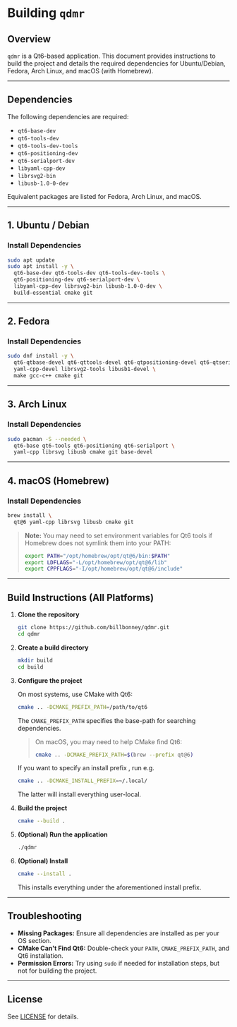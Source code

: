# Building `qdmr`

## Overview

`qdmr` is a Qt6-based application. This document provides instructions to build the project and details the required dependencies for Ubuntu/Debian, Fedora, Arch Linux, and macOS (with Homebrew).

---

## Dependencies

The following dependencies are required:

- `qt6-base-dev`
- `qt6-tools-dev`
- `qt6-tools-dev-tools`
- `qt6-positioning-dev`
- `qt6-serialport-dev`
- `libyaml-cpp-dev`
- `librsvg2-bin`
- `libusb-1.0-0-dev`

Equivalent packages are listed for Fedora, Arch Linux, and macOS.

---

## 1. Ubuntu / Debian

### **Install Dependencies**

```sh
sudo apt update
sudo apt install -y \
  qt6-base-dev qt6-tools-dev qt6-tools-dev-tools \
  qt6-positioning-dev qt6-serialport-dev \
  libyaml-cpp-dev librsvg2-bin libusb-1.0-0-dev \
  build-essential cmake git
```

---

## 2. Fedora

### **Install Dependencies**

```sh
sudo dnf install -y \
  qt6-qtbase-devel qt6-qttools-devel qt6-qtpositioning-devel qt6-qtserialport-devel \
  yaml-cpp-devel librsvg2-tools libusb1-devel \
  make gcc-c++ cmake git
```

---

## 3. Arch Linux

### **Install Dependencies**

```sh
sudo pacman -S --needed \
  qt6-base qt6-tools qt6-positioning qt6-serialport \
  yaml-cpp librsvg libusb cmake git base-devel
```

---

## 4. macOS (Homebrew)

### **Install Dependencies**

```sh
brew install \
  qt@6 yaml-cpp librsvg libusb cmake git
```

> **Note:** You may need to set environment variables for Qt6 tools if Homebrew does not symlink them into your PATH:
>
> ```sh
> export PATH="/opt/homebrew/opt/qt@6/bin:$PATH"
> export LDFLAGS="-L/opt/homebrew/opt/qt@6/lib"
> export CPPFLAGS="-I/opt/homebrew/opt/qt@6/include"
> ```

---

## Build Instructions (All Platforms)

1. **Clone the repository**

   ```sh
   git clone https://github.com/billbonney/qdmr.git
   cd qdmr
   ```

2. **Create a build directory**

   ```sh
   mkdir build
   cd build
   ```

3. **Configure the project**

   On most systems, use CMake with Qt6:
   ```sh
   cmake .. -DCMAKE_PREFIX_PATH=/path/to/qt6
   ```
   The `CMAKE_PREFIX_PATH` specifies the base-path for searching dependencies.

   > On macOS, you may need to help CMake find Qt6:
   > ```sh
   > cmake .. -DCMAKE_PREFIX_PATH=$(brew --prefix qt@6)
   > ```

   If you want to specify an install prefix , run e.g. 
   ```sh
   cmake .. -DCMAKE_INSTALL_PREFIX=~/.local/
   ```
   The latter will install everything user-local.

4. **Build the project**

   ```sh
   cmake --build .
   ```

5. **(Optional) Run the application**

   ```sh
   ./qdmr
   ```

6. **(Optional) Install**

   ```sh 
   cmake --install .
   ```

   This installs everything under the aforementioned install prefix.

---

## Troubleshooting

- **Missing Packages:** Ensure all dependencies are installed as per your OS section.
- **CMake Can't Find Qt6:** Double-check your `PATH`, `CMAKE_PREFIX_PATH`, and Qt6 installation.
- **Permission Errors:** Try using `sudo` if needed for installation steps, but not for building the project.

---

## License

See [LICENSE](LICENSE) for details.
